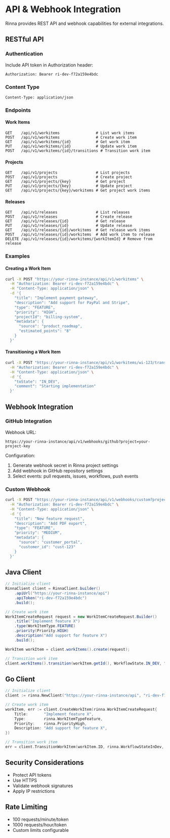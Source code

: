 # API & Webhook Integration

Rinna provides REST API and webhook capabilities for external integrations.

## RESTful API

### Authentication

Include API token in Authorization header:
```
Authorization: Bearer ri-dev-f72a159e4bdc
```

### Content Type
```
Content-Type: application/json
```

### Endpoints

#### Work Items
```
GET    /api/v1/workitems                # List work items
POST   /api/v1/workitems                # Create work item
GET    /api/v1/workitems/{id}           # Get work item
PUT    /api/v1/workitems/{id}           # Update work item
POST   /api/v1/workitems/{id}/transitions # Transition work item
```

#### Projects
```
GET    /api/v1/projects                 # List projects
POST   /api/v1/projects                 # Create project
GET    /api/v1/projects/{key}           # Get project
PUT    /api/v1/projects/{key}           # Update project
GET    /api/v1/projects/{key}/workitems # Get project work items
```

#### Releases
```
GET    /api/v1/releases                 # List releases
POST   /api/v1/releases                 # Create release
GET    /api/v1/releases/{id}            # Get release
PUT    /api/v1/releases/{id}            # Update release
GET    /api/v1/releases/{id}/workitems  # Get release work items
POST   /api/v1/releases/{id}/workitems  # Add work item to release
DELETE /api/v1/releases/{id}/workitems/{workItemId} # Remove from release
```

### Examples

#### Creating a Work Item
```bash
curl -X POST "https://your-rinna-instance/api/v1/workitems" \
  -H "Authorization: Bearer ri-dev-f72a159e4bdc" \
  -H "Content-Type: application/json" \
  -d '{
    "title": "Implement payment gateway",
    "description": "Add support for PayPal and Stripe",
    "type": "FEATURE",
    "priority": "HIGH",
    "projectId": "billing-system",
    "metadata": {
      "source": "product_roadmap",
      "estimated_points": "8"
    }
  }'
```

#### Transitioning a Work Item
```bash
curl -X POST "https://your-rinna-instance/api/v1/workitems/wi-123/transitions" \
  -H "Authorization: Bearer ri-dev-f72a159e4bdc" \
  -H "Content-Type: application/json" \
  -d '{
    "toState": "IN_DEV",
    "comment": "Starting implementation"
  }'
```

## Webhook Integration

### GitHub Integration

Webhook URL:
```
https://your-rinna-instance/api/v1/webhooks/github?project=your-project-key
```

Configuration:
1. Generate webhook secret in Rinna project settings
2. Add webhook in GitHub repository settings
3. Select events: pull requests, issues, workflows, push events

### Custom Webhook

```bash
curl -X POST "https://your-rinna-instance/api/v1/webhooks/custom?project=your-project-key" \
  -H "Authorization: Bearer ri-dev-f72a159e4bdc" \
  -H "Content-Type: application/json" \
  -d '{
    "title": "New feature request",
    "description": "Add PDF export",
    "type": "FEATURE",
    "priority": "MEDIUM",
    "metadata": {
      "source": "customer_portal",
      "customer_id": "cust-123"
    }
  }'
```

## Java Client

```java
// Initialize client
RinnaClient client = RinnaClient.builder()
    .apiUrl("https://your-rinna-instance/api")
    .apiToken("ri-dev-f72a159e4bdc")
    .build();

// Create work item
WorkItemCreateRequest request = new WorkItemCreateRequest.Builder()
    .title("Implement feature X")
    .type(WorkItemType.FEATURE)
    .priority(Priority.HIGH)
    .description("Add support for feature X")
    .build();

WorkItem workItem = client.workItems().create(request);

// Transition work item
client.workItems().transition(workItem.getId(), WorkflowState.IN_DEV, "Starting implementation");
```

## Go Client

```go
// Initialize client
client := rinna.NewClient("https://your-rinna-instance/api", "ri-dev-f72a159e4bdc")

// Create work item
workItem, err := client.CreateWorkItem(rinna.WorkItemCreateRequest{
    Title:       "Implement feature X",
    Type:        rinna.WorkItemTypeFeature,
    Priority:    rinna.PriorityHigh,
    Description: "Add support for feature X",
})

// Transition work item
err = client.TransitionWorkItem(workItem.ID, rinna.WorkflowStateInDev, "Starting implementation")
```

## Security Considerations
- Protect API tokens
- Use HTTPS
- Validate webhook signatures
- Apply IP restrictions

## Rate Limiting
- 100 requests/minute/token
- 1000 requests/hour/token
- Custom limits configurable